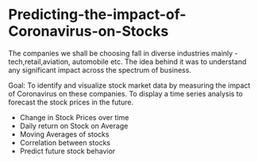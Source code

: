 # Predicting-the-impact-of-Coronavirus-on-Stocks
The companies we shall be choosing fall in diverse industries mainly - tech,retail,aviation, automobile etc. The idea behind it was to understand any significant impact across the spectrum of business.

Goal: To identify and visualize stock market data by measuring the impact of Coronavirus on these companies. To display a time series analysis to forecast the stock prices in the future.

* Change in Stock Prices over time
* Daily return on Stock on Average
* Moving Averages of stocks
* Correlation between stocks
* Predict future stock behavior
